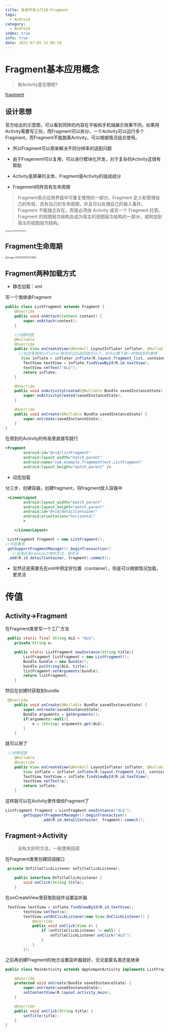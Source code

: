 ```yaml
---
title: 安卓开发入门10-Fragment
tags:
  - Android
category:
  - Android
index: true
info: true
date: 2021-07-05 15:06:19
---
```


<!-- more -->

 # Fragment基本应用概念

> 和Activity差在哪呢?

[fragment](https://developer.android.com/guide/fragments)

## 设计思想

官方给出的示意图，可以看到同样的内容在平板和手机端展示效果不同，如果用Activity需要写三份，而Fragment可以拆分，一个Activity可以运行多个Fragment，而Fragment不能脱离Activity，可以根据情况组合使用。

- 所以Fragment可以用来解决不同分辨率的适配问题 

- 由于Fragement可以复用，可以进行模块化开发，对于复杂的Activity这很有帮助
- Activity是屏幕的主体，Fragment是Activity的组成成分
- Fragement同样具有生命周期

> Fragment表示应用界面中可重复使用的一部分。Fragment 定义和管理自己的布局，具有自己的生命周期，并且可以处理自己的输入事件。Fragment 不能独立存在，而是必须由 Activity 或另一个 Fragment 托管。Fragment 的视图层次结构会成为宿主的视图层次结构的一部分，或附加到宿主的视图层次结构。

<img src="https://raw.githubusercontent.com/C1EYE/figureBed/main/img/20210705150842.png" alt="image-20210705150842554" style="zoom: 33%;" />

## Fragment生命周期

<img src="https://raw.githubusercontent.com/C1EYE/figureBed/main/img/20210705151733.png" alt="image-20210705151733655" style="zoom: 50%;" />

## Fragment两种加载方式

- 静态加载：xml

写一个类继承Fragment

```java
public class ListFragment extends Fragment {
    @Override
    public void onAttach(Context context) {
        super.onAttach(context);
    }

    //创建视图
    @Nullable
    @Override
    public View onCreateView(@NonNull LayoutInflater inflater, @Nullable ViewGroup container, @Nullable Bundle savedInstanceState) {
      //在这里使用inflater填充完之后返回就可以了，也可以像下面一样做些别的事情
       View inflate = inflater.inflate(R.layout.fragment_list, container, false);
        TextView textView = inflate.findViewById(R.id.textView);
        textView.setText("ALG");
        return inflate;
    }

    @Override
    public void onActivityCreated(@Nullable Bundle savedInstanceState) {
        super.onActivityCreated(savedInstanceState);
    }

    @Override
    public void onCreate(@Nullable Bundle savedInstanceState) {
        super.onCreate(savedInstanceState);
    }
}
```

在用到的Activity的布局里直接写就行

```xml
<fragment
        android:id="@+id/listFragment"
        android:layout_width="match_parent"
        android:name="com.example.fragementtest.ListFragment"
        android:layout_height="match_parent" />
```

- 动态加载

分三步，创建容器，创建fragment，将fragment放入容器中

```xml
 <LinearLayout
        android:layout_width="match_parent"
        android:layout_height="match_parent"
        android:id="@+id/detailContainer"
        android:orientation="horizontal"
        >

    </LinearLayout>
```

```java
 ListFragment fragment = new ListFragment();
//开启事务
 getSupportFragmentManager().beginTransaction()
   //这里还有remove之类的方法，很灵活
 .add(R.id.detailContainer, fragment).commit();
```

- 显然还是需要先在xml中预定好位置（container），但是可以根据情况加载，更灵活

# 传值

## Activity->Fragment

在Fragment类里写一个工厂方法

```java
 public static final String ALG = "ALG";
    private String o;

    public static ListFragment newInstance(String title){
        ListFragment listFragment = new ListFragment();
        Bundle bundle = new Bundle();
        bundle.putString(ALG, title);
        listFragment.setArguments(bundle);
        return listFragment;
    }
```

然后在创建时获取到bundle

```java
 @Override
    public void onCreate(@Nullable Bundle savedInstanceState) {
        super.onCreate(savedInstanceState);
        Bundle arguments = getArguments();
        if(arguments!=null){
            o = (String) arguments.get(ALG);
        }
    }
```

就可以用了

```java
 //创建视图
    @Nullable
    @Override
    public View onCreateView(@NonNull LayoutInflater inflater, @Nullable ViewGroup container, @Nullable Bundle savedInstanceState) {
        View inflate = inflater.inflate(R.layout.fragment_list, container, false);
        TextView textView = inflate.findViewById(R.id.textView);
        textView.setText(o);
        return inflate;
    }
```

这样就可以在Activity里传值给Fragment了

```java
ListFragment fragment = ListFragment.newInstance("ALG");
        getSupportFragmentManager().beginTransaction()
                .add(R.id.detailContainer, fragment).commit();
```

## Fragment->Activity

> 没有太好的方法，一般使用回调

在Fragment类里创建回调接口

```java
 private OnTitleClickListener onTitleClickListener;

    public interface OnTitleClickListener {
        void onClick(String title);
    }
```

在onCreateView里获取到组件设置监听器

```java
 TextView textView = inflate.findViewById(R.id.textView);
        textView.setText(o);
        textView.setOnClickListener(new View.OnClickListener() {
            @Override
            public void onClick(View v) {
                if (onTitleClickListener != null) {
                    onTitleClickListener.onClick("ALG");
                }
            }
        });
```

之后再创建Fragment的地方设置监听器就好，无论是匿名类还是继承

```java
public class MainActivity extends AppCompatActivity implements ListFragment.OnTitleClickListener{

    @Override
    protected void onCreate(Bundle savedInstanceState) {
        super.onCreate(savedInstanceState);
        setContentView(R.layout.activity_main);
    }

    @Override
    public void onClick(String title) {
        setTitle(title);
    }
}
```

  